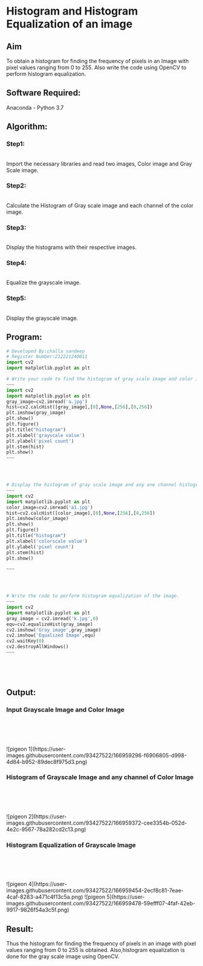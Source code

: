 # Histogram and Histogram Equalization of an image
## Aim
To obtain a histogram for finding the frequency of pixels in an Image with pixel values ranging from 0 to 255. Also write the code using OpenCV to perform histogram equalization.

## Software Required:
Anaconda - Python 3.7

## Algorithm:
### Step1:
<br>
Import the necessary libraries and read two images, Color image and Gray Scale image.

### Step2:
<br>
Calculate the Histogram of Gray scale image and each channel of the color image.

### Step3:
<br>
Display the histograms with their respective images.

### Step4:
<br>
Equalize the grayscale image.

### Step5:
<br>
Display the grayscale image.

## Program:
```python
# Developed By:challa sandeep
# Register Number:212221240011
import cv2
import matplotlib.pyplot as plt

# Write your code to find the histogram of gray scale image and color image channels.
~~~
import cv2
import matplotlib.pyplot as plt
gray_image=cv2.imread('a.jpg')
hist=cv2.calcHist([gray_image],[0],None,[256],[0,256])
plt.imshow(gray_image)
plt.show()
plt.figure()
plt.title("histogram")
plt.xlabel('grayscale value')
plt.ylabel('pixel count')
plt.stem(hist)
plt.show()
~~~




# Display the histogram of gray scale image and any one channel histogram from color image
~~~
import cv2
import matplotlib.pyplot as plt
color_image=cv2.imread('a1.jpg')
hist=cv2.calcHist([color_image],[0],None,[256],[0,256])
plt.imshow(color_image)
plt.show()
plt.figure()
plt.title("histogram")
plt.xlabel('colorscale value')
plt.ylabel('pixel count')
plt.stem(hist)
plt.show()

~~~




# Write the code to perform histogram equalization of the image. 
~~~
import cv2
import matplotlib.pyplot as plt
gray_image = cv2.imread('k.jpg',0)
equ=cv2.equalizeHist(gray_image)
cv2.imshow('Gray image',gray_image)
cv2.imshow('Equalized Image',equ)
cv2.waitKey(0)
cv2.destroyAllWindows()
~~~






```
## Output:
### Input Grayscale Image and Color Image
<br>
<br>
<br>
<br>
![pigeon 1](https://user-images.githubusercontent.com/93427522/166959296-f6906805-d998-4d84-b952-89dec8f975d3.png)





### Histogram of Grayscale Image and any channel of Color Image
<br>
<br>
<br>
<br>
![pigeon 2](https://user-images.githubusercontent.com/93427522/166959372-cee3354b-052d-4e2c-9567-78a282cd2c13.png)




### Histogram Equalization of Grayscale Image
<br>
<br>
<br>
<br>
![pigeon 4](https://user-images.githubusercontent.com/93427522/166959454-2ecf8c81-7eae-4caf-8283-a471c4f13c5a.png)
![pigeon 5](https://user-images.githubusercontent.com/93427522/166959478-59efff07-4faf-42eb-9917-9826f54a3c5f.png)





## Result: 
Thus the histogram for finding the frequency of pixels in an image with pixel values ranging from 0 to 255 is obtained. Also,histogram equalization is done for the gray scale image using OpenCV.
